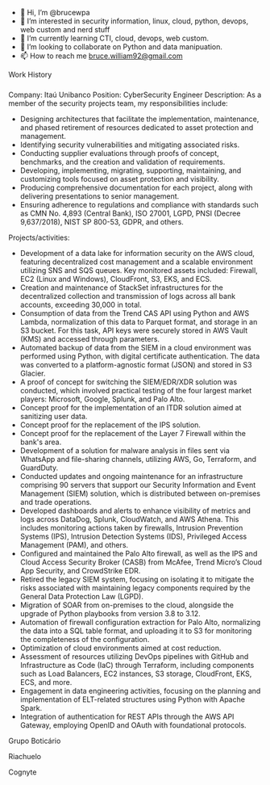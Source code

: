 - 👋 Hi, I’m @brucewpa
- 👀 I’m interested in security information, linux, cloud, python, devops, web custom and nerd stuff
- 🌱 I’m currently learning CTI, cloud, devops, web custom.
- 💞️ I’m looking to collaborate on Python and data manipuation. 
- 📫 How to reach me bruce.william92@gmail.com


Work History

#####
Company: Itaú Unibanco 
Position: CyberSecurity Engineer
Description:
As a member of the security projects team, my responsibilities include:

- Designing architectures that facilitate the implementation, maintenance, and phased retirement of resources dedicated to asset protection and management.
- Identifying security vulnerabilities and mitigating associated risks.
- Conducting supplier evaluations through proofs of concept, benchmarks, and the creation and validation of requirements. 
- Developing, implementing, migrating, supporting, maintaining, and customizing tools focused on asset protection and visibility.
- Producing comprehensive documentation for each project, along with delivering presentations to senior management. 
- Ensuring adherence to regulations and compliance with standards such as CMN No. 4,893 (Central Bank), ISO 27001, LGPD, PNSI (Decree 9,637/2018), NIST SP 800-53, GDPR, and others.

Projects/activities:
- Development of a data lake for information security on the AWS cloud, featuring decentralized cost management and a scalable environment utilizing SNS and SQS queues. Key monitored assets included: Firewall, EC2 (Linux and Windows), CloudFront, S3, EKS, and ECS.  
- Creation and maintenance of StackSet infrastructures for the decentralized collection and transmission of logs across all bank accounts, exceeding 30,000 in total.
- Consumption of data from the Trend CAS API using Python and AWS Lambda, normalization of this data to Parquet format, and storage in an S3 bucket. For this task, API keys were securely stored in AWS Vault (KMS) and accessed through parameters.
- Automated backup of data from the SIEM in a cloud environment was performed using Python, with digital certificate authentication. The data was converted to a platform-agnostic format (JSON) and stored in S3 Glacier.
- A proof of concept for switching the SIEM/EDR/XDR solution was conducted, which involved practical testing of the four largest market players: Microsoft, Google, Splunk, and Palo Alto.
- Concept proof for the implementation of an ITDR solution aimed at sanitizing user data.
- Concept proof for the replacement of the IPS solution.
- Concept proof for the replacement of the Layer 7 Firewall within the bank's area.
- Development of a solution for malware analysis in files sent via WhatsApp and file-sharing channels, utilizing AWS, Go, Terraform, and GuardDuty.
- Conducted updates and ongoing maintenance for an infrastructure comprising 90 servers that support our Security Information and Event Management (SIEM) solution, which is distributed between on-premises and trade operations.
- Developed dashboards and alerts to enhance visibility of metrics and logs across DataDog, Splunk, CloudWatch, and AWS Athena. This includes monitoring actions taken by firewalls, Intrusion Prevention Systems (IPS), Intrusion Detection Systems (IDS), Privileged Access Management (PAM), and others.
- Configured and maintained the Palo Alto firewall, as well as the IPS and Cloud Access Security Broker (CASB) from McAfee, Trend Micro’s Cloud App Security, and CrowdStrike EDR.
- Retired the legacy SIEM system, focusing on isolating it to mitigate the risks associated with maintaining legacy components required by the General Data Protection Law (LGPD).
- Migration of SOAR from on-premises to the cloud, alongside the upgrade of Python playbooks from version 3.8 to 3.12.
- Automation of firewall configuration extraction for Palo Alto, normalizing the data into a SQL table format, and uploading it to S3 for monitoring the completeness of the configuration.
- Optimization of cloud environments aimed at cost reduction.
- Assessment of resources utilizing DevOps pipelines with GitHub and Infrastructure as Code (IaC) through Terraform, including components such as Load Balancers, EC2 instances, S3 storage, CloudFront, EKS, ECS, and more.
- Engagement in data engineering activities, focusing on the planning and implementation of ELT-related structures using Python with Apache Spark.
- Integration of authentication for REST APIs through the AWS API Gateway, employing OpenID and OAuth with foundational protocols.

Grupo Boticário

Riachuelo 

Cognyte
<!---
brucewpa/brucewpa is a ✨ special ✨ repository because its `README.md` (this file) appears on your GitHub profile.
You can click the Preview link to take a look at your changes.
--->

